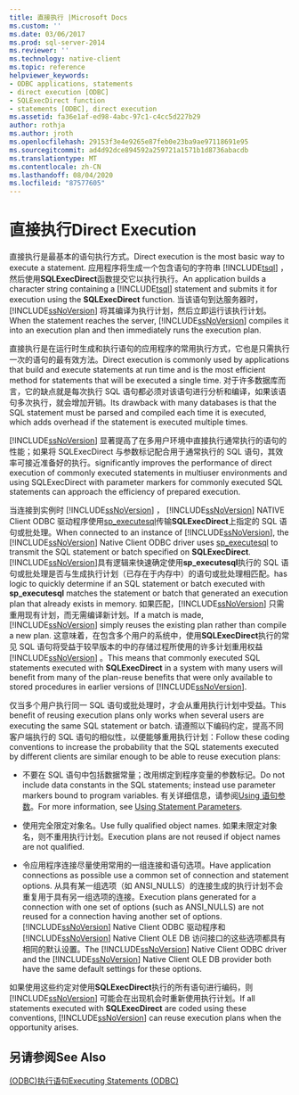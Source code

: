 ```yaml
---
title: 直接执行 |Microsoft Docs
ms.custom: ''
ms.date: 03/06/2017
ms.prod: sql-server-2014
ms.reviewer: ''
ms.technology: native-client
ms.topic: reference
helpviewer_keywords:
- ODBC applications, statements
- direct execution [ODBC]
- SQLExecDirect function
- statements [ODBC], direct execution
ms.assetid: fa36e1af-ed98-4abc-97c1-c4cc5d227b29
author: rothja
ms.author: jroth
ms.openlocfilehash: 29153f3e4e9265e87feb0e23ba9ae97118691e95
ms.sourcegitcommit: ad4d92dce894592a259721a1571b1d8736abacdb
ms.translationtype: MT
ms.contentlocale: zh-CN
ms.lasthandoff: 08/04/2020
ms.locfileid: "87577605"
---
```

# <a name="direct-execution"></a><span data-ttu-id="232f3-102">直接执行</span><span class="sxs-lookup"><span data-stu-id="232f3-102">Direct Execution</span></span>
  <span data-ttu-id="232f3-103">直接执行是最基本的语句执行方式。</span><span class="sxs-lookup"><span data-stu-id="232f3-103">Direct execution is the most basic way to execute a statement.</span></span> <span data-ttu-id="232f3-104">应用程序将生成一个包含语句的字符串 [!INCLUDE[tsql](../../../includes/tsql-md.md)] ，然后使用**SQLExecDirect**函数提交它以执行执行。</span><span class="sxs-lookup"><span data-stu-id="232f3-104">An application builds a character string containing a [!INCLUDE[tsql](../../../includes/tsql-md.md)] statement and submits it for execution using the **SQLExecDirect** function.</span></span> <span data-ttu-id="232f3-105">当该语句到达服务器时，[!INCLUDE[ssNoVersion](../../../includes/ssnoversion-md.md)] 将其编译为执行计划，然后立即运行该执行计划。</span><span class="sxs-lookup"><span data-stu-id="232f3-105">When the statement reaches the server, [!INCLUDE[ssNoVersion](../../../includes/ssnoversion-md.md)] compiles it into an execution plan and then immediately runs the execution plan.</span></span>  
  
 <span data-ttu-id="232f3-106">直接执行是在运行时生成和执行语句的应用程序的常用执行方式，它也是只需执行一次的语句的最有效方法。</span><span class="sxs-lookup"><span data-stu-id="232f3-106">Direct execution is commonly used by applications that build and execute statements at run time and is the most efficient method for statements that will be executed a single time.</span></span> <span data-ttu-id="232f3-107">对于许多数据库而言，它的缺点就是每次执行 SQL 语句都必须对该语句进行分析和编译，如果该语句多次执行，就会增加开销。</span><span class="sxs-lookup"><span data-stu-id="232f3-107">Its drawback with many databases is that the SQL statement must be parsed and compiled each time it is executed, which adds overhead if the statement is executed multiple times.</span></span>  
  
 [!INCLUDE[ssNoVersion](../../../includes/ssnoversion-md.md)] <span data-ttu-id="232f3-108">显著提高了在多用户环境中直接执行通常执行的语句的性能；如果将 SQLExecDirect 与参数标记配合用于通常执行的 SQL 语句，其效率可接近准备好的执行。</span><span class="sxs-lookup"><span data-stu-id="232f3-108">significantly improves the performance of direct execution of commonly executed statements in multiuser environments and using SQLExecDirect with parameter markers for commonly executed SQL statements can approach the efficiency of prepared execution.</span></span>  
  
 <span data-ttu-id="232f3-109">当连接到实例时 [!INCLUDE[ssNoVersion](../../../includes/ssnoversion-md.md)] ， [!INCLUDE[ssNoVersion](../../../includes/ssnoversion-md.md)] NATIVE Client ODBC 驱动程序使用[sp_executesql](/sql/relational-databases/system-stored-procedures/sp-executesql-transact-sql)传输**SQLExecDirect**上指定的 SQL 语句或批处理。</span><span class="sxs-lookup"><span data-stu-id="232f3-109">When connected to an instance of [!INCLUDE[ssNoVersion](../../../includes/ssnoversion-md.md)], the [!INCLUDE[ssNoVersion](../../../includes/ssnoversion-md.md)] Native Client ODBC driver uses [sp_executesql](/sql/relational-databases/system-stored-procedures/sp-executesql-transact-sql) to transmit the SQL statement or batch specified on **SQLExecDirect**.</span></span> [!INCLUDE[ssNoVersion](../../../includes/ssnoversion-md.md)]<span data-ttu-id="232f3-110">具有逻辑来快速确定使用**sp_executesql**执行的 SQL 语句或批处理是否与生成执行计划（已存在于内存中）的语句或批处理相匹配。</span><span class="sxs-lookup"><span data-stu-id="232f3-110">has logic to quickly determine if an SQL statement or batch executed with **sp_executesql** matches the statement or batch that generated an execution plan that already exists in memory.</span></span> <span data-ttu-id="232f3-111">如果匹配，[!INCLUDE[ssNoVersion](../../../includes/ssnoversion-md.md)] 只需重用现有计划，而无需编译新计划。</span><span class="sxs-lookup"><span data-stu-id="232f3-111">If a match is made, [!INCLUDE[ssNoVersion](../../../includes/ssnoversion-md.md)] simply reuses the existing plan rather than compile a new plan.</span></span> <span data-ttu-id="232f3-112">这意味着，在包含多个用户的系统中，使用**SQLExecDirect**执行的常见 SQL 语句将受益于较早版本的中的存储过程所使用的许多计划重用权益 [!INCLUDE[ssNoVersion](../../../includes/ssnoversion-md.md)] 。</span><span class="sxs-lookup"><span data-stu-id="232f3-112">This means that commonly executed SQL statements executed with **SQLExecDirect** in a system with many users will benefit from many of the plan-reuse benefits that were only available to stored procedures in earlier versions of [!INCLUDE[ssNoVersion](../../../includes/ssnoversion-md.md)].</span></span>  
  
 <span data-ttu-id="232f3-113">仅当多个用户执行同一 SQL 语句或批处理时，才会从重用执行计划中受益。</span><span class="sxs-lookup"><span data-stu-id="232f3-113">This benefit of reusing execution plans only works when several users are executing the same SQL statement or batch.</span></span> <span data-ttu-id="232f3-114">请遵照以下编码约定，提高不同客户端执行的 SQL 语句的相似性，以便能够重用执行计划：</span><span class="sxs-lookup"><span data-stu-id="232f3-114">Follow these coding conventions to increase the probability that the SQL statements executed by different clients are similar enough to be able to reuse execution plans:</span></span>  
  
-   <span data-ttu-id="232f3-115">不要在 SQL 语句中包括数据常量；改用绑定到程序变量的参数标记。</span><span class="sxs-lookup"><span data-stu-id="232f3-115">Do not include data constants in the SQL statements; instead use parameter markers bound to program variables.</span></span> <span data-ttu-id="232f3-116">有关详细信息，请参阅[Using 语句参数](../using-statement-parameters.md)。</span><span class="sxs-lookup"><span data-stu-id="232f3-116">For more information, see [Using Statement Parameters](../using-statement-parameters.md).</span></span>  
  
-   <span data-ttu-id="232f3-117">使用完全限定对象名。</span><span class="sxs-lookup"><span data-stu-id="232f3-117">Use fully qualified object names.</span></span> <span data-ttu-id="232f3-118">如果未限定对象名，则不重用执行计划。</span><span class="sxs-lookup"><span data-stu-id="232f3-118">Execution plans are not reused if object names are not qualified.</span></span>  
  
-   <span data-ttu-id="232f3-119">令应用程序连接尽量使用常用的一组连接和语句选项。</span><span class="sxs-lookup"><span data-stu-id="232f3-119">Have application connections as possible use a common set of connection and statement options.</span></span> <span data-ttu-id="232f3-120">从具有某一组选项（如 ANSI_NULLS）的连接生成的执行计划不会重复用于具有另一组选项的连接。</span><span class="sxs-lookup"><span data-stu-id="232f3-120">Execution plans generated for a connection with one set of options (such as ANSI_NULLS) are not reused for a connection having another set of options.</span></span> <span data-ttu-id="232f3-121">[!INCLUDE[ssNoVersion](../../../includes/ssnoversion-md.md)] Native Client ODBC 驱动程序和 [!INCLUDE[ssNoVersion](../../../includes/ssnoversion-md.md)] Native Client OLE DB 访问接口的这些选项都具有相同的默认设置。</span><span class="sxs-lookup"><span data-stu-id="232f3-121">The [!INCLUDE[ssNoVersion](../../../includes/ssnoversion-md.md)] Native Client ODBC driver and the [!INCLUDE[ssNoVersion](../../../includes/ssnoversion-md.md)] Native Client OLE DB provider both have the same default settings for these options.</span></span>  
  
 <span data-ttu-id="232f3-122">如果使用这些约定对使用**SQLExecDirect**执行的所有语句进行编码，则 [!INCLUDE[ssNoVersion](../../../includes/ssnoversion-md.md)] 可能会在出现机会时重新使用执行计划。</span><span class="sxs-lookup"><span data-stu-id="232f3-122">If all statements executed with **SQLExecDirect** are coded using these conventions, [!INCLUDE[ssNoVersion](../../../includes/ssnoversion-md.md)] can reuse execution plans when the opportunity arises.</span></span>  
  
## <a name="see-also"></a><span data-ttu-id="232f3-123">另请参阅</span><span class="sxs-lookup"><span data-stu-id="232f3-123">See Also</span></span>  
 [<span data-ttu-id="232f3-124">&#40;ODBC&#41;执行语句</span><span class="sxs-lookup"><span data-stu-id="232f3-124">Executing Statements &#40;ODBC&#41;</span></span>](executing-statements-odbc.md)  
  
  
